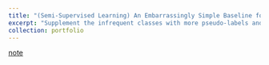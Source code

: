 ```yaml
---
title: "(Semi-Supervised Learning) An Embarrassingly Simple Baseline for Imbalanced Semi-Supervised Learning"
excerpt: "Supplement the infrequent classes with more pseudo-labels and frequent classes with less pseudo-labels after each training epoch (2022/12/06)<br/>"
collection: portfolio
---
```


[note](http://xtwusamantha.github.io/files/SimiS.pdf)
